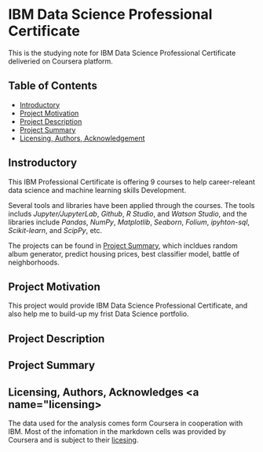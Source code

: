 # IBM Data Science Professional Certificate

This is the studying note for IBM Data Science Professional Certificate deliveried on Coursera platform. 

## Table of Contents 
* [Introductory](#Introductory)
* [Project Motivation](#motivation)
* [Project Description](#description)
* [Project Summary](#summary)
* [Licensing, Authors, Acknowledgement](#licensing)

## Instroductory
This IBM Professional Certificate is offering 9 courses to help career-releant data science and machine learning skills Development.

Several tools and libraries have been applied through the courses. The tools includs *Jupyter/JupyterLab*, *Github*, *R Studio*, and *Watson Studio*, and the libraries include *Pandas*, *NumPy*, *Matplotlib*, *Seaborn*, *Folium*, *ipyhton-sql*, *Scikit-learn*, and *ScipPy*, etc. 

The projects can be found in [Project Summary](), which incldues random album generator, predict housing prices, best classifier model, battle of neighborhoods. 

## Project Motivation <a name="motivation"></a>
This project would provide IBM Data Science Professional Certificate, and also help me to build-up my frist Data Science portfolio. 

## Project Description <a name="description"></a>

## Project Summary <a name="summary"></a>

## Licensing, Authors, Acknowledges <a name="licensing>
The data used for the analysis comes form Coursera in cooperation with IBM. Most of the infomation in the markdown cells was provided by Coursera and is subject to their [licesing](https://www.coursera.org/about/terms). 

